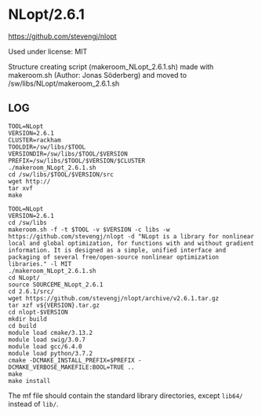 NLopt/2.6.1
===========

<https://github.com/stevengj/nlopt>

Used under license:
MIT

Structure creating script (makeroom_NLopt_2.6.1.sh) made with makeroom.sh (Author: Jonas Söderberg) and moved to /sw/libs/NLopt/makeroom_2.6.1.sh

LOG
---

    TOOL=NLopt
    VERSION=2.6.1
    CLUSTER=rackham
    TOOLDIR=/sw/libs/$TOOL
    VERSIONDIR=/sw/libs/$TOOL/$VERSION
    PREFIX=/sw/libs/$TOOL/$VERSION/$CLUSTER
    ./makeroom_NLopt_2.6.1.sh
    cd /sw/libs/$TOOL/$VERSION/src
    wget http://
    tar xvf 
    make

    TOOL=NLopt
    VERSION=2.6.1
    cd /sw/libs
    makeroom.sh -f -t $TOOL -v $VERSION -c libs -w https://github.com/stevengj/nlopt -d "NLopt is a library for nonlinear local and global optimization, for functions with and without gradient information. It is designed as a simple, unified interface and packaging of several free/open-source nonlinear optimization libraries." -l MIT 
    ./makeroom_NLopt_2.6.1.sh 
    cd NLopt/
    source SOURCEME_NLopt_2.6.1 
    cd 2.6.1/src/
    wget https://github.com/stevengj/nlopt/archive/v2.6.1.tar.gz
    tar xzf v${VERSION}.tar.gz
    cd nlopt-$VERSION
    mkdir build
    cd build
    module load cmake/3.13.2
    module load swig/3.0.7
    module load gcc/6.4.0
    module load python/3.7.2
    cmake -DCMAKE_INSTALL_PREFIX=$PREFIX -DCMAKE_VERBOSE_MAKEFILE:BOOL=TRUE ..
    make
    make install

The mf file should contain the standard library directories, except `lib64/`
instead of `lib/`.
